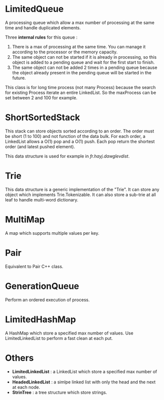 LimitedQueue
============
A processing queue which allow a max number of processing at the same time and handle duplicated elements.

Three **internal rules** for this queue :

 1. There is a max of processing at the same time. You can manage it according to the processor or the memory capacity. 
 2. The same object can not be started if it is already in processing, so this object is added to a pending queue and wait for the first start to finish. 
 3. The same object can not be added 2 times in a pending queue because the object already present in the pending queue will be started in the future. 
 
This class is for long time process (not many Process) because the search for existing Process iterate an entire LinkedList. So the maxProcess can be set between 2 and 100 for example.

ShortSortedStack
================

This stack can store objects sorted according to an order. The order must be short (1 to 100) and not function of the data bulk. For each order, a LinkedList allows a O(1) pop and a O(1) push. Each pop return the shortest order (and latest pushed element).

This data structure is used for example in *fr.hayj.dawglevdist*.

Trie
====

This data structure is a generic implementation of the "Trie". It can store any object which implements Trie.Tokenizable. It can also store a sub-trie at all leaf to handle multi-word dictionary.

MultiMap
========

A map which supports multiple values per key.

Pair
====

Equivalent to Pair C++ class.

GenerationQueue
===============

Perform an ordered execution of process.

LimitedHashMap
==============

A HashMap which store a specified max number of values. Use LimitedLinkedList to perform a fast clean at each put.

Others
======

 * **LimitedLinkedList** : a LinkedList which store a specified max number of values.
 * **HeadedLinkedList** : a simlpe linked list with only the head and the next at each node.
 * **StrinTree** : a tree structure which store strings.
 